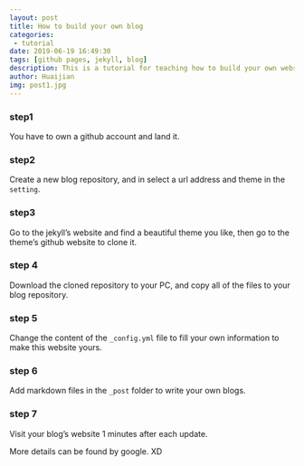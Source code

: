 ```yaml
---
layout: post
title: How to build your own blog
categories: 
 - tutorial
date: 2019-06-19 16:49:30
tags: [github pages, jekyll, blog]
description: This is a tutorial for teaching how to build your own website
author: Huaijian
img: post1.jpg
---
```


<!-- more -->

### step1

You have to own a github account and land it.

### step2

Create a new blog repository, and in select a url address and theme in the `setting`.

### step3

Go to the jekyll’s website and find a beautiful theme you like, then go to the theme’s github website to clone it.

### step 4

Download the cloned repository to your PC, and copy all of the files to your blog repository.

### step 5

Change the content of the `_config.yml` file to fill your own information to make this website yours.

### step 6

Add markdown files in the `_post` folder to write your own blogs. 

### step 7 

Visit your blog’s website 1 minutes after each update.



More details can be found by google. XD